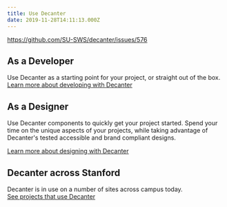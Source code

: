```yaml
---
title: Use Decanter
date: 2019-11-28T14:11:13.000Z
---
```

https://github.com/SU-SWS/decanter/issues/576

## As a Developer

Use Decanter as a starting point for your project, or straight out of the box.\
[Learn more about developing with Decanter](https://elegant-poitras-87214a.netlify.com/page/use-decanter-as-a-developer/)

## As a Designer

Use Decanter components to quickly get your project started. Spend your time on the unique aspects of your projects, while taking advantage of Decanter's tested accessible and brand compliant designs.
[]()
<p><a href="/page/use-decanter-as-a-designer/" class="su-link su-link--action"> Learn more about designing with Decanter</a></p>

## Decanter across Stanford 

Decanter is in use on a number of sites across campus today. \
[See projects that use Decanter](page/about-projects-that-use-decanter/)
